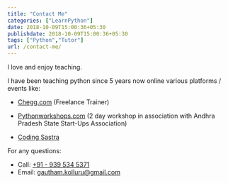 ```yaml
---
title: "Contact Me"
categories: ["LearnPython"]
date: 2018-10-09T15:00:36+05:30
publishdate: 2018-10-09T15:00:36+05:30
tags: ["Python","Tutor"]
url: /contact-me/
---
```


I love and enjoy teaching.

I have been teaching python since 5 years now online various platforms / events like:

- [Chegg.com](https://www.chegg.com) (Freelance Trainer)

- [Pythonworkshops.com](http://pythonworkshops.com) (2 day workshop in association with Andhra Pradesh State Start-Ups Association)

- [Coding Sastra](https://www.codingsastra.com/our_team/sai-gautham-kolluru/)

For any questions:

- Call: <a href="tel:+919395345371">+91 - 939 534 5371</a>
- Email: <a href="mailto:gautham.kolluru@gmail.com">gautham.kolluru@gmail.com</a>